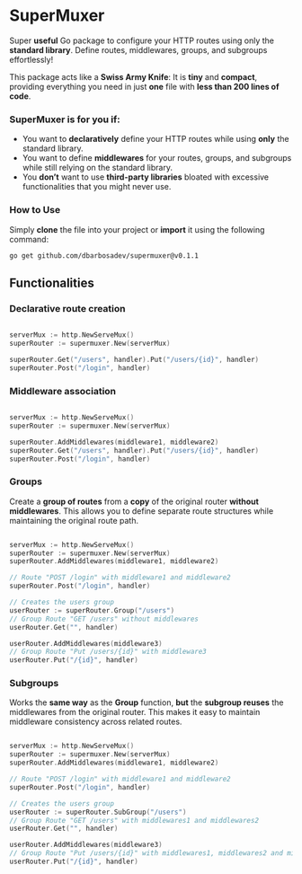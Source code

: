 # SuperMuxer

Super **useful** Go package to configure your HTTP routes using only the **standard library**. Define routes, middlewares, groups, and subgroups effortlessly!

This package acts like a **Swiss Army Knife**: It is **tiny** and **compact**, providing everything you need in just **one** file with **less than 200 lines of code**.

### SuperMuxer is for you if:

- You want to **declaratively** define your HTTP routes while using **only** the standard library.
- You want to define **middlewares** for your routes, groups, and subgroups while still relying on the standard library.
- You **don’t** want to use **third-party libraries** bloated with excessive functionalities that you might never use.


### How to Use

Simply **clone** the file into your project or **import** it using the following command:

```shell
go get github.com/dbarbosadev/supermuxer@v0.1.1
```


## Functionalities

### Declarative route creation

```go

serverMux := http.NewServeMux()
superRouter := supermuxer.New(serverMux)

superRouter.Get("/users", handler).Put("/users/{id}", handler)
superRouter.Post("/login", handler)

```

### Middleware association

```go

serverMux := http.NewServeMux()
superRouter := supermuxer.New(serverMux)

superRouter.AddMiddlewares(middleware1, middleware2)
superRouter.Get("/users", handler).Put("/users/{id}", handler)
superRouter.Post("/login", handler)

```

### Groups
Create a **group of routes** from a **copy** of the original router **without middlewares**. This allows you to define separate route structures while maintaining the original route path.

```go

serverMux := http.NewServeMux()
superRouter := supermuxer.New(serverMux)
superRouter.AddMiddlewares(middleware1, middleware2)

// Route "POST /login" with middleware1 and middleware2
superRouter.Post("/login", handler)

// Creates the users group
userRouter := superRouter.Group("/users")
// Group Route "GET /users" without middlewares
userRouter.Get("", handler)

userRouter.AddMiddlewares(middleware3)
// Group Route "Put /users/{id}" with middleware3
userRouter.Put("/{id}", handler)


```

### Subgroups
Works the **same way** as the **Group** function, **but** the **subgroup reuses** the middlewares from the original router. This makes it easy to maintain middleware consistency across related routes.
```go

serverMux := http.NewServeMux()
superRouter := supermuxer.New(serverMux)
superRouter.AddMiddlewares(middleware1, middleware2)

// Route "POST /login" with middleware1 and middleware2
superRouter.Post("/login", handler)

// Creates the users group
userRouter := superRouter.SubGroup("/users")
// Group Route "GET /users" with middlewares1 and middlewares2
userRouter.Get("", handler)

userRouter.AddMiddlewares(middleware3)
// Group Route "Put /users/{id}" with middlewares1, middlewares2 and middlewares3
userRouter.Put("/{id}", handler)

```
